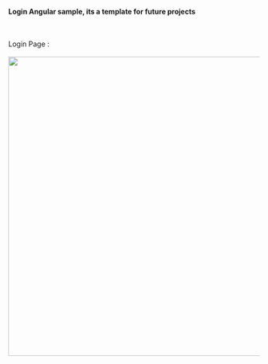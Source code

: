 **Login Angular sample, its a template for future projects**

<br><br>
Login Page :
<br><br>
<img src="https://github.com/iscmiguelsamaniego/loginsample/assets/11413770/87af738c-e627-4b62-80f8-ad74b9c932de" width="800" height="600">



<br><br>
